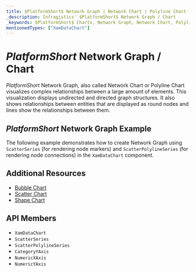 ```yaml
---
title: $PlatformShort$ Network Graph | Network Chart | Polyline Chart | Data Visualization | Infragistics
_description: Infragistics' $PlatformShort$ Network Graph / Chart
_keywords: $PlatformShort$ Charts, Network Graph, Network Chart, Polyline Chart, Infragistics
mentionedTypes: ["XamDataChart"]
---
```

# $PlatformShort$ Network Graph / Chart

$PlatformShort$ Network Graph, also called Network Chart or Polyline Chart visualizes complex relationships between a large amount of elements. This visualization displays undirected and directed graph structures. It also shows relationships between entities that are displayed as round nodes and lines show the relationships between them.

## $PlatformShort$ Network Graph Example

The following example demonstrates how to create Network Graph using `ScatterSeries` (for rendering node markers) and `ScatterPolylineSeries` (for rendering node connections) in the `XamDataChart` component.

<code-view style="height: 600px"
           data-demos-base-url="{environment:dvDemosBaseUrl}"
           iframe-src="{environment:dvDemosBaseUrl}/charts/data-chart-network-graph"
           alt="$PlatformShort$ Network Graph Example" >
</code-view>

<div class="divider--half"></div>

## Additional Resources
- [Bubble Chart](bubble-chart.md)
- [Scatter Chart](scatter-chart.md)
- [Shape Chart](shape-chart.md)

## API Members
- `XamDataChart`
- `ScatterSeries`
- `ScatterPolylineSeries`
- `CategoryYAxis`
- `NumericXAxis`
- `NumericYAxis`

